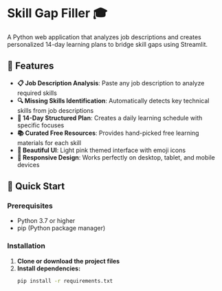 # Skill Gap Filler 🎓

A Python web application that analyzes job descriptions and creates personalized 14-day learning plans to bridge skill gaps using Streamlit.

## 🌟 Features

- **📋 Job Description Analysis**: Paste any job description to analyze required skills
- **🔍 Missing Skills Identification**: Automatically detects key technical skills from job descriptions
- **📅 14-Day Structured Plan**: Creates a daily learning schedule with specific focuses
- **📚 Curated Free Resources**: Provides hand-picked free learning materials for each skill
- **🎨 Beautiful UI**: Light pink themed interface with emoji icons
- **📱 Responsive Design**: Works perfectly on desktop, tablet, and mobile devices

## 🚀 Quick Start

### Prerequisites
- Python 3.7 or higher
- pip (Python package manager)

### Installation

1. **Clone or download the project files**
2. **Install dependencies:**
   ```bash
   pip install -r requirements.txt

